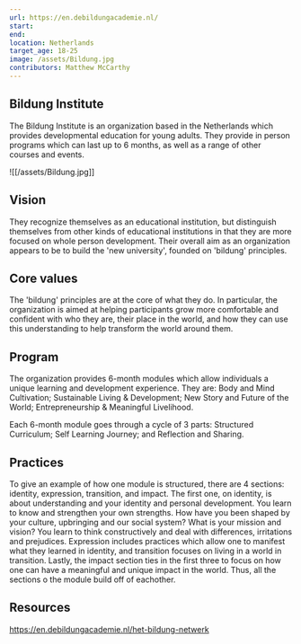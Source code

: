 ```yaml
---
url: https://en.debildungacademie.nl/
start: 
end: 
location: Netherlands
target_age: 18-25
image: /assets/Bildung.jpg
contributors: Matthew McCarthy
---
```


## Bildung Institute

The Bildung Institute is an organization based in the Netherlands which provides developmental education for young adults. They provide in person programs which can last up to 6 months, as well as a range of other courses and events. 

![[/assets/Bildung.jpg]]

## Vision 

They recognize themselves as an educational institution, but distinguish themselves from other kinds of educational institutions in that they are more focused on whole person development. Their overall aim as an organization appears to be to build the 'new university', founded on 'bildung' principles. 

## Core values 

The 'bildung' principles are at the core of what they do. In particular, the organization is aimed at helping participants grow more comfortable and confident with who they are, their place in the world, and how they can use this understanding to help transform the world around them.
 
## Program 

The organization provides 6-month modules which allow individuals a unique learning and development experience. They are: Body and Mind Cultivation; Sustainable Living & Development; New Story and Future of the World; Entrepreneurship & Meaningful Livelihood. 

Each 6-month module goes through a cycle of 3 parts: Structured Curriculum; Self Learning Journey; and Reflection and Sharing. 

## Practices

To give an example of how one module is structured, there are 4 sections: identity, expression, transition, and impact. The first one, on identity, is about understanding and your identity and personal development. You learn to know and strengthen your own strengths. How have you been shaped by your culture, upbringing and our social system? What is your mission and vision? You learn to think constructively and deal with differences, irritations and prejudices. Expression includes practices which allow one to manifest what they learned in identity, and transition focuses on living in a world in transition. Lastly, the impact section ties in the first three to focus on how one can have a meaningful and unique impact in the world. Thus, all the sections o the module build off of eachother.

## Resources 

https://en.debildungacademie.nl/het-bildung-netwerk